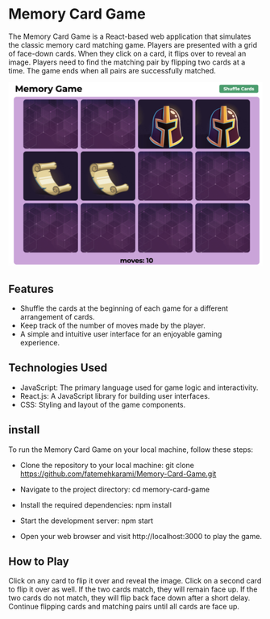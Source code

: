# Memory Card Game
The Memory Card Game is a React-based web application that simulates the classic memory card matching game. Players are presented with a grid of face-down cards. When they click on a card, it flips over to reveal an image. Players need to find the matching pair by flipping two cards at a time. The game ends when all pairs are successfully matched.

![Memory Card Game Screenshot](public/images/screenshot.png)

## Features
- Shuffle the cards at the beginning of each game for a different arrangement of cards.
- Keep track of the number of moves made by the player.
- A simple and intuitive user interface for an enjoyable gaming experience.
  
## Technologies Used
- JavaScript: The primary language used for game logic and interactivity.
- React.js: A JavaScript library for building user interfaces.
- CSS: Styling and layout of the game components.

## install
To run the Memory Card Game on your local machine, follow these steps:

- Clone the repository to your local machine:
git clone https://github.com/fatemehkarami/Memory-Card-Game.git

- Navigate to the project directory:
cd memory-card-game

- Install the required dependencies:
npm install

- Start the development server:
npm start

- Open your web browser and visit http://localhost:3000 to play the game.
  
## How to Play
Click on any card to flip it over and reveal the image.
Click on a second card to flip it over as well.
If the two cards match, they will remain face up.
If the two cards do not match, they will flip back face down after a short delay.
Continue flipping cards and matching pairs until all cards are face up.

